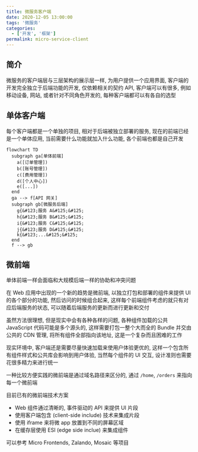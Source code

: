 ```yaml
---
title: 微服务客户端
date: 2020-12-05 13:00:00
tags: '微服务'
categories:
  - ['开发', '框架']
permalink: micro-service-client
---
```


## 简介

微服务的客户端层与三层架构的展示层一样, 为用户提供一个应用界面, 客户端的开发完全独立于后端功能的开发, 仅依赖相关的契约 API, 客户端可以有很多, 例如移动设备, 网站, 或者针对不同角色开发的, 每种客户端都可以有各自的选型

<!-- more -->

## 单体客户端

每个客户端都是一个单独的项目, 相对于后端被独立部署的服务, 现在的前端已经是一个单体应用, 当前需要什么功能就加入什么功能, 各个前端也都是自己开发

```mermaid
flowchart TD
  subgraph ga[单体前端]
    a([订单管理])
    b([账号管理])
    c([费用管理])
    d([个人中心])
    e([...])
  end
  ga --> f[API 网关]
  subgraph gb[微服务后端]
    g{&#123;服务 A&#125;&#125;
    h{&#123;服务 B&#125;&#125;
    i{&#123;服务 C&#125;&#125;
    j{&#123;服务 D&#125;&#125;
    k{&#123;...&#125;&#125;
  end
  f --> gb
```

## 微前端

单体前端一样会面临和大规模后端一样的协助和冲突问题

在 Web 应用中出现的一个新的趋势是微前端, 以独立打包和部署的组件来提供 UI 的各个部分的功能, 然后访问的时候组合起来, 这样每个前端组件考虑的就只有对应后端服务的状态, 可以随着后端服务的更新而进行更新和交付

虽然方法很理想, 但是现实中会有各种各样的问题, 各种组件加载的公共 JavaScript 代码可能是多个源头的, 这样需要打包一整个大而全的 Bundle 并交由公共的 CDN 管理, 将所有组件全部指向该地址, 这是一个复杂而且困难的工作

现实环境中, 客户端还是需要尽量快速加载来使用户体验更优的, 这样一个包含所有组件样式和公共库会影响到用户体验, 当然每个组件的 UI 交互, 设计准则也需要花很多精力来进行统一

一种比较方便实践的微前端是通过域名路径来区分的, 通过 `/home`, `/orders` 来指向每一个微前端

目前已有的微前端技术方案

- Web 组件通过清晰的, 事件驱动的 API 来提供 UI 片段
- 使用客户端包含 (client-side include) 技术来集成片段
- 使用 iframe 来将微 app 放置到不同的屏幕区域
- 在缓存层使用 ESI (edge side inclue) 来集成组件

可以参考 Micro Frontends, Zalando, Mosaic 等项目
